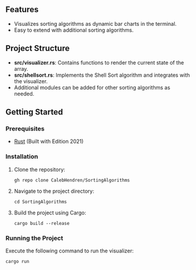 ## Features
- Visualizes sorting algorithms as dynamic bar charts in the terminal.
- Easy to extend with additional sorting algorithms.

## Project Structure
- **src/visualizer.rs**: Contains functions to render the current state of the array.
- **src/shellsort.rs**: Implements the Shell Sort algorithm and integrates with the visualizer.
- Additional modules can be added for other sorting algorithms as needed.

## Getting Started

### Prerequisites
- [Rust](https://www.rust-lang.org/) (Built with Edition 2021)

### Installation
1. Clone the repository:
   ```
   gh repo clone CalebHendren/SortingAlgorithms
   ```
2. Navigate to the project directory:
   ```
   cd SortingAlgorithms
   ```
3. Build the project using Cargo:
   ```
   cargo build --release
   ```

### Running the Project
Execute the following command to run the visualizer:
```
cargo run
```